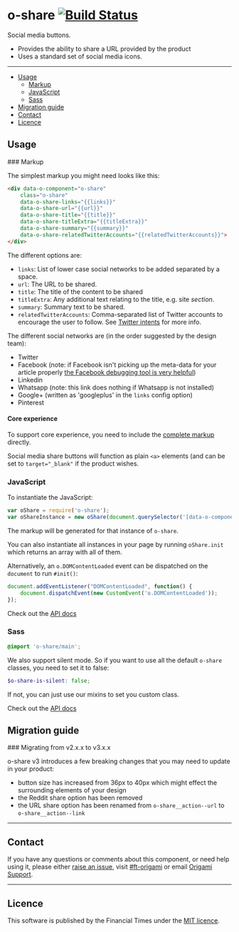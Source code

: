 o-share [![Build Status](https://circleci.com/gh/Financial-Times/o-share.png?style=shield&circle-token=38faae5e0f0b4e39810a511b4004f396aff8718a)](https://circleci.com/gh/Financial-Times/o-share)
=======

Social media buttons.

* Provides the ability to share a URL provided by the product
* Uses a standard set of social media icons.


---

- [Usage](#usage)
	- [Markup](#markup)
	- [JavaScript](#javascript)
	- [Sass](#sass)
- [Migration guide](#migration-guide)
- [Contact](#contact)
- [Licence](#licence)

## Usage

### Markup

The simplest markup you might need looks like this:

```html
<div data-o-component="o-share"
    class="o-share"
    data-o-share-links="{{links}}"
    data-o-share-url="{{url}}"
    data-o-share-title="{{title}}"
    data-o-share-titleExtra="{{titleExtra}}"
    data-o-share-summary="{{summary}}"
    data-o-share-relatedTwitterAccounts="{{relatedTwitterAccounts}}">
</div>
```

The different options are:

* `links`: List of lower case social networks to be added separated by a space.
* `url`: The URL to be shared.
* `title`: The title of the content to be shared
* `titleExtra`: Any additional text relating to the title, e.g. site _section_.
* `summary`: Summary text to be shared.
* `relatedTwitterAccounts`: Comma-separated list of Twitter accounts to encourage the user to follow. See [Twitter intents](https://dev.twitter.com/docs/intents) for more info.

The different social networks are (in the order suggested by the design team):

* Twitter
* Facebook (note: if Facebook isn't picking up the meta-data for your article properly [the Facebook debugging tool is very helpful](https://developers.facebook.com/tools/debug/sharing/))
* Linkedin
* Whatsapp (note: this link does nothing if Whatsapp is not installed)
* Google+ (written as 'googleplus' in the `links` config option)
* Pinterest

#### Core experience

To support core experience, you need to include the [complete markup](https://github.com/Financial-Times/o-share/blob/master/main.mustache) directly.

Social media share buttons will function as plain `<a>` elements (and can be set to `target="_blank"` if the product wishes.

### JavaScript

To instantiate the JavaScript:

```javascript
var oShare = require('o-share');
var oShareInstance = new oShare(document.querySelector('[data-o-component=o-share]'));
```

The markup will be generated for that instance of `o-share`.

You can also instantiate all instances in your page by running `oShare.init` which returns an array with all of them.

Alternatively, an `o.DOMContentLoaded` event can be dispatched on the `document` to run `#init()`:

```js
document.addEventListener("DOMContentLoaded", function() {
    document.dispatchEvent(new CustomEvent('o.DOMContentLoaded'));
});
```

Check out the [API docs](http://registry.origami.ft.com/components/o-share#docs-js)


### Sass

```scss
@import 'o-share/main';
```

We also support silent mode. So if you want to use all the default `o-share` classes, you need to set it to false:

```scss
$o-share-is-silent: false;
```

If not, you can just use our mixins to set you custom class.

Check out the [API docs](http://registry.origami.ft.com/components/o-share#docs-css)

## Migration guide

### Migrating from v2.x.x to v3.x.x

o-share v3 introduces a few breaking changes that you may need to update in your product:

- button size has increased from 36px to 40px which might effect the surrounding elements of your design
- the Reddit share option has been removed
- the URL share option has been renamed from `o-share__action--url` to `o-share__action--link`

---

## Contact

If you have any questions or comments about this component, or need help using it, please either [raise an issue](https://github.com/Financial-Times/o-share/issues), visit [#ft-origami](https://financialtimes.slack.com/messages/ft-origami/) or email [Origami Support](mailto:origami-support@ft.com).

----

## Licence

This software is published by the Financial Times under the [MIT licence](http://opensource.org/licenses/MIT).
